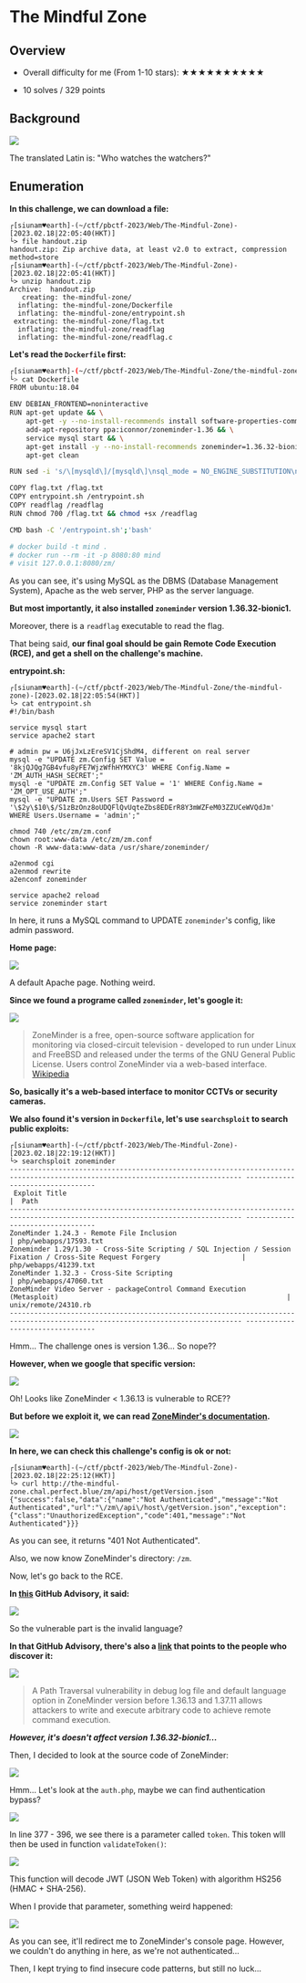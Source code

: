 # The Mindful Zone

## Overview

- Overall difficulty for me (From 1-10 stars): ★★★★★★★★★★

- 10 solves / 329 points

## Background

![](https://github.com/siunam321/CTF-Writeups/blob/main/pbctf-2023/images/Pasted%20image%2020230218220934.png)

The translated Latin is: "Who watches the watchers?"

## Enumeration

**In this challenge, we can download a file:**
```shell
┌[siunam♥earth]-(~/ctf/pbctf-2023/Web/The-Mindful-Zone)-[2023.02.18|22:05:40(HKT)]
└> file handout.zip              
handout.zip: Zip archive data, at least v2.0 to extract, compression method=store
┌[siunam♥earth]-(~/ctf/pbctf-2023/Web/The-Mindful-Zone)-[2023.02.18|22:05:41(HKT)]
└> unzip handout.zip 
Archive:  handout.zip
   creating: the-mindful-zone/
  inflating: the-mindful-zone/Dockerfile  
  inflating: the-mindful-zone/entrypoint.sh  
 extracting: the-mindful-zone/flag.txt  
  inflating: the-mindful-zone/readflag  
  inflating: the-mindful-zone/readflag.c
```

**Let's read the `Dockerfile` first:**
```bash
┌[siunam♥earth]-(~/ctf/pbctf-2023/Web/The-Mindful-Zone/the-mindful-zone)-[2023.02.18|22:05:53(HKT)]
└> cat Dockerfile 
FROM ubuntu:18.04

ENV DEBIAN_FRONTEND=noninteractive
RUN apt-get update && \
    apt-get -y --no-install-recommends install software-properties-common mysql-server apache2 php libapache2-mod-php php-mysql && \
    add-apt-repository ppa:iconnor/zoneminder-1.36 && \
    service mysql start && \
    apt-get install -y --no-install-recommends zoneminder=1.36.32-bionic1 && \
    apt-get clean

RUN sed -i 's/\[mysqld\]/[mysqld\]\nsql_mode = NO_ENGINE_SUBSTITUTION\n/' /etc/mysql/mysql.conf.d/mysqld.cnf

COPY flag.txt /flag.txt
COPY entrypoint.sh /entrypoint.sh
COPY readflag /readflag
RUN chmod 700 /flag.txt && chmod +sx /readflag

CMD bash -C '/entrypoint.sh';'bash'

# docker build -t mind .
# docker run --rm -it -p 8080:80 mind
# visit 127.0.0.1:8080/zm/
```

As you can see, it's using MySQL as the DBMS (Database Management System), Apache as the web server, PHP as the server language.

**But most importantly, it also installed `zoneminder` version 1.36.32-bionic1.**

Moreover, there is a `readflag` executable to read the flag.

That being said, **our final goal should be gain Remote Code Execution (RCE), and get a shell on the challenge's machine.**

**entrypoint.sh:**
```shell
┌[siunam♥earth]-(~/ctf/pbctf-2023/Web/The-Mindful-Zone/the-mindful-zone)-[2023.02.18|22:05:54(HKT)]
└> cat entrypoint.sh 
#!/bin/bash

service mysql start
service apache2 start

# admin pw = U6jJxLzEreSV1CjShdM4, different on real server
mysql -e "UPDATE zm.Config SET Value = '8kjQJQg7GB4vfu8yFE7WjzWfhHYMXYC3' WHERE Config.Name = 'ZM_AUTH_HASH_SECRET';"
mysql -e "UPDATE zm.Config SET Value = '1' WHERE Config.Name = 'ZM_OPT_USE_AUTH';"
mysql -e "UPDATE zm.Users SET Password = '\$2y\$10\$/S1zBzOnz8oUDQFlQvUqteZbs8EDErR8Y3mWZFeM03ZZUCeWVQdJm' WHERE Users.Username = 'admin';"

chmod 740 /etc/zm/zm.conf
chown root:www-data /etc/zm/zm.conf
chown -R www-data:www-data /usr/share/zoneminder/

a2enmod cgi
a2enmod rewrite
a2enconf zoneminder

service apache2 reload
service zoneminder start
```

In here, it runs a MySQL command to UPDATE `zoneminder`'s config, like admin password.

**Home page:**

![](https://github.com/siunam321/CTF-Writeups/blob/main/pbctf-2023/images/Pasted%20image%2020230218221454.png)

A default Apache page. Nothing weird.

**Since we found a programe called `zoneminder`, let's google it:**

![](https://github.com/siunam321/CTF-Writeups/blob/main/pbctf-2023/images/Pasted%20image%2020230218221556.png)

> ZoneMinder is a free, open-source software application for monitoring via closed-circuit television - developed to run under Linux and FreeBSD and released under the terms of the GNU General Public License. Users control ZoneMinder via a web-based interface. [Wikipedia](https://en.wikipedia.org/wiki/ZoneMinder)

**So, basically it's a web-based interface to monitor CCTVs or security cameras.**

**We also found it's version in `Dockerfile`, let's use `searchsploit` to search public exploits:**
```shell
┌[siunam♥earth]-(~/ctf/pbctf-2023/Web/The-Mindful-Zone)-[2023.02.18|22:19:12(HKT)]
└> searchsploit zoneminder
------------------------------------------------------------------------------------------------------------------------------- ---------------------------------
 Exploit Title                                                                                                                 |  Path
------------------------------------------------------------------------------------------------------------------------------- ---------------------------------
ZoneMinder 1.24.3 - Remote File Inclusion                                                                                      | php/webapps/17593.txt
Zoneminder 1.29/1.30 - Cross-Site Scripting / SQL Injection / Session Fixation / Cross-Site Request Forgery                    | php/webapps/41239.txt
ZoneMinder 1.32.3 - Cross-Site Scripting                                                                                       | php/webapps/47060.txt
ZoneMinder Video Server - packageControl Command Execution (Metasploit)                                                        | unix/remote/24310.rb
------------------------------------------------------------------------------------------------------------------------------- ---------------------------------
```

Hmm... The challenge ones is version 1.36... So nope??

**However, when we google that specific version:**

![](https://github.com/siunam321/CTF-Writeups/blob/main/pbctf-2023/images/Pasted%20image%2020230218222030.png)

Oh! Looks like ZoneMinder < 1.36.13 is vulnerable to RCE??

**But before we exploit it, we can read [ZoneMinder's documentation](https://zoneminder.readthedocs.io/en/stable/installationguide/ubuntu.html#make-sure-zoneminder-and-apis-work-with-security).**

![](https://github.com/siunam321/CTF-Writeups/blob/main/pbctf-2023/images/Pasted%20image%2020230218222456.png)

**In here, we can check this challenge's config is ok or not:**
```shell
┌[siunam♥earth]-(~/ctf/pbctf-2023/Web/The-Mindful-Zone)-[2023.02.18|22:25:12(HKT)]
└> curl http://the-mindful-zone.chal.perfect.blue/zm/api/host/getVersion.json
{"success":false,"data":{"name":"Not Authenticated","message":"Not Authenticated","url":"\/zm\/api\/host\/getVersion.json","exception":{"class":"UnauthorizedException","code":401,"message":"Not Authenticated"}}}
```

As you can see, it returns "401 Not Authenticated".

Also, we now know ZoneMinder's directory: `/zm`.

Now, let's go back to the RCE.

**In [this](https://github.com/advisories/GHSA-xr7v-8xc4-62vc) GitHub Advisory, it said:**

![](https://github.com/siunam321/CTF-Writeups/blob/main/pbctf-2023/images/Pasted%20image%2020230218222837.png)

So the vulnerable part is the invalid language?

**In that GitHub Advisory, there's also a [link](https://krastanoel.com/cve/2022-29806) that points to the people who discover it:**

![](https://github.com/siunam321/CTF-Writeups/blob/main/pbctf-2023/images/Pasted%20image%2020230218223230.png)

> A Path Traversal vulnerability in debug log file and default language option in ZoneMinder version before 1.36.13 and 1.37.11 allows attackers to write and execute arbitrary code to achieve remote command execution.

***However, it's doesn't affect version 1.36.32-bionic1...***

Then, I decided to look at the source code of ZoneMinder:

![](https://github.com/siunam321/CTF-Writeups/blob/main/pbctf-2023/images/Pasted%20image%2020230219145402.png)

Hmm... Let's look at the `auth.php`, maybe we can find authentication bypass?

![](https://github.com/siunam321/CTF-Writeups/blob/main/pbctf-2023/images/Pasted%20image%2020230219181553.png)

In line 377 - 396, we see there is a parameter called `token`. This token wlll then be used in function `validateToken()`:

![](https://github.com/siunam321/CTF-Writeups/blob/main/pbctf-2023/images/Pasted%20image%2020230219181704.png)

This function will decode JWT (JSON Web Token) with algorithm HS256 (HMAC + SHA-256).

When I provide that parameter, something weird happened:

![](https://github.com/siunam321/CTF-Writeups/blob/main/pbctf-2023/images/Pasted%20image%2020230219181758.png)

As you can see, it'll redirect me to ZoneMinder's console page. However, we couldn't do anything in here, as we're not authenticated...

Then, I kept trying to find insecure code patterns, but still no luck...